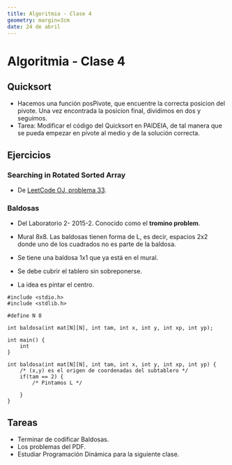 ```yaml
---
title: Algoritmia - Clase 4
geometry: margin=3cm
date: 24 de abril
---
```

# Algoritmia - Clase 4

## Quicksort

- Hacemos una función posPivote, que encuentre la correcta posicion del pivote. Una vez encontrada la posicion final, dividimos en dos y seguimos.
- Tarea: Modificar el código del Quicksort en PAIDEIA, de tal manera que se pueda empezar en pivote al medio y de la solución correcta.

## Ejercicios

### Searching in Rotated Sorted Array

- De [LeetCode OJ, problema 33](https://leetcode.com/problems/search-in-rotated-sorted-array).

### Baldosas

- Del Laboratorio 2- 2015-2. Conocido como el **tromino problem**.
- Mural 8x8. Las baldosas tienen forma de L, es decir, espacios 2x2 donde uno de los cuadrados no es parte de la baldosa.
- Se tiene una baldosa 1x1 que ya está en el mural.
- Se debe cubrir el tablero sin sobreponerse.

- La idea es pintar el centro.

~~~{#tromino .c}
#include <stdio.h>
#include <stdlib.h>

#define N 8

int baldosa(int mat[N][N], int tam, int x, int y, int xp, int yp);

int main() {
    int 
}

int baldosa(int mat[N][N], int tam, int x, int y, int xp, int yp) {
    /* (x,y) es el origen de coordenadas del subtablero */
    if(tam == 2) {
        /* Pintamos L */

    }
}
~~~

## Tareas
- Terminar de codificar Baldosas.
- Los problemas del PDF.
- Estudiar Programación Dinámica para la siguiente clase.
